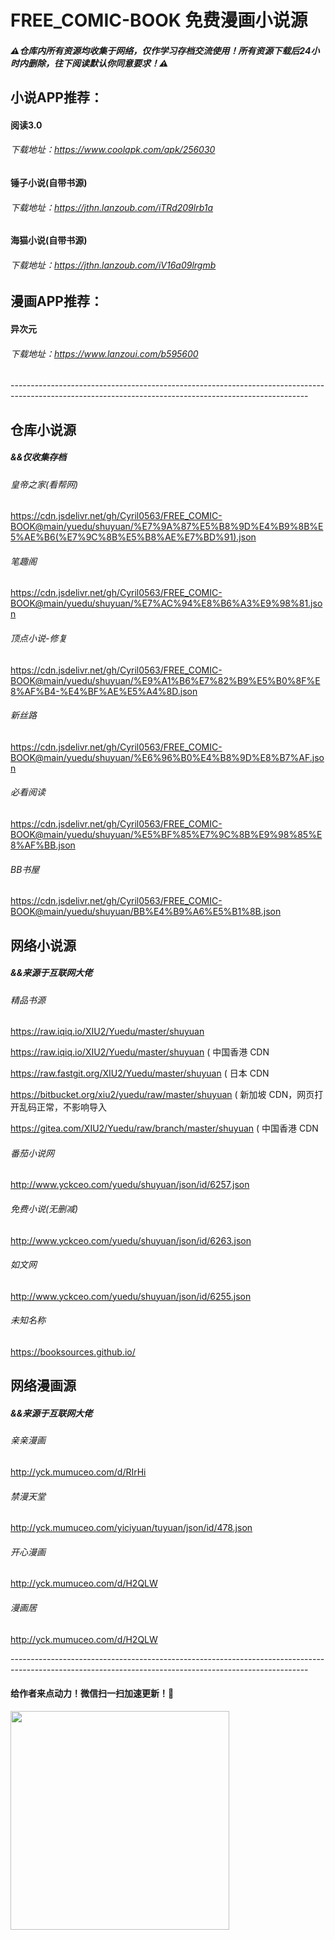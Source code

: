 # FREE_COMIC-BOOK 免费漫画小说源
##### ⚠仓库内所有资源均收集于网络，仅作学习存档交流使用！所有资源下载后24小时内删除，往下阅读默认你同意要求！⚠

## 小说APP推荐：

#### 阅读3.0  
###### 下载地址：https://www.coolapk.com/apk/256030

#### 锤子小说(自带书源)
###### 下载地址：https://jthn.lanzoub.com/iTRd209lrb1a

#### 海猫小说(自带书源)
###### 下载地址：https://jthn.lanzoub.com/iV16a09lrgmb



## 漫画APP推荐：

#### 异次元
###### 下载地址：https://www.lanzoui.com/b595600

<p>--------------------------------------------------------------------------------------------------------------------------------------------------------</p>

## 仓库小说源
##### &&仅收集存档

###### 皇帝之家(看帮网) 
https://cdn.jsdelivr.net/gh/Cyril0563/FREE_COMIC-BOOK@main/yuedu/shuyuan/%E7%9A%87%E5%B8%9D%E4%B9%8B%E5%AE%B6(%E7%9C%8B%E5%B8%AE%E7%BD%91).json

###### 笔趣阁
https://cdn.jsdelivr.net/gh/Cyril0563/FREE_COMIC-BOOK@main/yuedu/shuyuan/%E7%AC%94%E8%B6%A3%E9%98%81.json

###### 顶点小说-修复
https://cdn.jsdelivr.net/gh/Cyril0563/FREE_COMIC-BOOK@main/yuedu/shuyuan/%E9%A1%B6%E7%82%B9%E5%B0%8F%E8%AF%B4-%E4%BF%AE%E5%A4%8D.json

###### 新丝路
https://cdn.jsdelivr.net/gh/Cyril0563/FREE_COMIC-BOOK@main/yuedu/shuyuan/%E6%96%B0%E4%B8%9D%E8%B7%AF.json

###### 必看阅读
https://cdn.jsdelivr.net/gh/Cyril0563/FREE_COMIC-BOOK@main/yuedu/shuyuan/%E5%BF%85%E7%9C%8B%E9%98%85%E8%AF%BB.json

###### BB书屋
https://cdn.jsdelivr.net/gh/Cyril0563/FREE_COMIC-BOOK@main/yuedu/shuyuan/BB%E4%B9%A6%E5%B1%8B.json

## 网络小说源
##### &&来源于互联网大佬

###### 精品书源
https://raw.iqiq.io/XIU2/Yuedu/master/shuyuan

https://raw.iqiq.io/XIU2/Yuedu/master/shuyuan ( 中国香港 CDN

https://raw.fastgit.org/XIU2/Yuedu/master/shuyuan ( 日本 CDN

https://bitbucket.org/xiu2/yuedu/raw/master/shuyuan ( 新加坡 CDN，网页打开乱码正常，不影响导入

https://gitea.com/XIU2/Yuedu/raw/branch/master/shuyuan ( 中国香港 CDN

###### 番茄小说网
http://www.yckceo.com/yuedu/shuyuan/json/id/6257.json

###### 免费小说(无删减)
http://www.yckceo.com/yuedu/shuyuan/json/id/6263.json

###### 如文网
http://www.yckceo.com/yuedu/shuyuan/json/id/6255.json

###### 未知名称
https://booksources.github.io/

## 网络漫画源
##### &&来源于互联网大佬

###### 亲亲漫画
http://yck.mumuceo.com/d/RIrHi

###### 禁漫天堂
http://yck.mumuceo.com/yiciyuan/tuyuan/json/id/478.json

###### 开心漫画
http://yck.mumuceo.com/d/H2QLW

###### 漫画居
http://yck.mumuceo.com/d/H2QLW

<p>--------------------------------------------------------------------------------------------------------------------------------------------------------</p>

#### 给作者来点动力！微信扫一扫加速更新！🙇‍
<img src="https://cdn.jsdelivr.net/gh/Cyril0563/lanjing_live@main/imgs/zanshang.jpg" height="350" width="350" />
